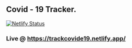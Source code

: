 ## Covid - 19 Tracker.

[![Netlify Status](https://api.netlify.com/api/v1/badges/47891f6a-7833-424f-a653-a9c27b52feba/deploy-status)](https://app.netlify.com/sites/trackthecovidcases/deploys)

### Live @ https://trackcovide19.netlify.app/
